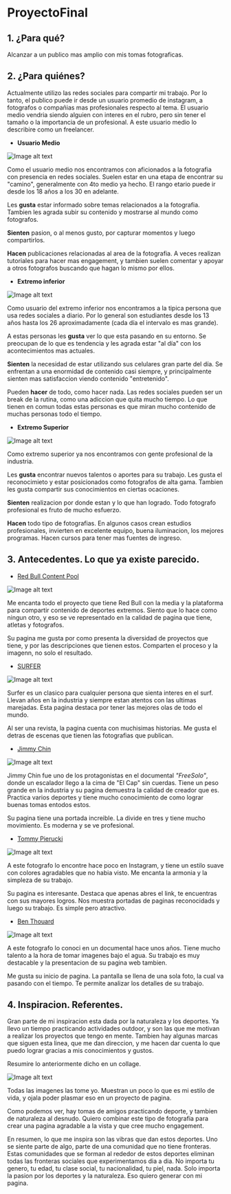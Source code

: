 # ProyectoFinal

## **1. ¿Para qué?**

Alcanzar a un publico mas amplio con mis tomas fotograficas.

## **2. ¿Para quiénes?**

Actualmente utilizo las redes sociales para compartir mi trabajo. Por lo tanto, el publico puede ir desde un usuario promedio de instagram, a fotografos o compañias mas profesionales respecto al tema. El usuario medio vendria siendo alguien con interes en el rubro, pero sin tener el tamaño o la importancia de un profesional. A este usuario medio lo describire como un freelancer.

* **Usuario Medio**

![Image alt text](ImagenesRM/prot1.jpg)

Como el usuario medio nos encontramos con aficionados a la fotografia con presencia en redes sociales. Suelen estar en una etapa de encontrar su "camino", generalmente con 4to medio ya hecho. El rango etario puede ir desde los 18 años a los 30 en adelante.

Les **gusta** estar informado sobre temas relacionados a la fotografia. Tambien les agrada subir su contenido y mostrarse al mundo como fotografos. 

**Sienten** pasion, o al menos gusto, por capturar momentos y luego compartirlos.

**Hacen** publicaciones relacionadas al area de la fotografia. A veces realizan tutoriales para hacer mas engagement, y tambien suelen comentar y apoyar a otros fotografos buscando que hagan lo mismo por ellos.

* **Extremo inferior**

![Image alt text](ImagenesRM/prot3.jpg)

Como usuario del extremo inferior nos encontramos a la tipica persona que usa redes sociales a diario. Por lo general son estudiantes desde los 13 años hasta los 26 aproximadamente (cada día el intervalo es mas grande).

A estas personas les **gusta** ver lo que esta pasando en su entorno. Se preocupan de lo que es tendencia y les agrada estar "al día" con los acontecimientos mas actuales.

**Sienten** la necesidad de estar utilizando sus celulares gran parte del día. Se enfrentan a una enormidad de contenido casi siempre, y principalmente sienten mas satisfaccion viendo contenido "entretenido".

Pueden **hacer** de todo, como hacer nada. Las redes sociales pueden ser un break de la rutina, como una adiccion que quita mucho tiempo. Lo que tienen en comun todas estas personas es que miran mucho contenido de muchas personas todo el tiempo.

* **Extremo Superior**

![Image alt text](ImagenesRM/prot2.jpg)

Como extremo superior ya nos encontramos con gente profesional de la industria.

Les **gusta** encontrar nuevos talentos o aportes para su trabajo. Les gusta el reconocimieto y estar posicionados como fotografos de alta gama. Tambien les gusta compartir sus conocimientos en ciertas ocaciones.

**Sienten** realizacion por donde estan y lo que han logrado. Todo fotografo profesional es fruto de mucho esfuerzo. 

**Hacen** todo tipo de fotografias. En algunos casos crean estudios profesionales, invierten en excelente equipo, buena iluminacion, los mejores programas. Hacen cursos para tener mas fuentes de ingreso.




## **3. Antecedentes. Lo que ya existe parecido.**


* [Red Bull Content Pool](https://www.redbullcontentpool.com/premium/photography/best-of)

![Image alt text](ImagenesRM/ant1.png)

Me encanta todo el proyecto que tiene Red Bull con la media y la plataforma para compartir contenido de deportes extremos. Siento que lo hace como ningun otro, y eso se ve representado en la calidad de pagina que tiene, atletas y fotografos. 

Su pagina me gusta por como presenta la diversidad de proyectos que tiene, y por las descripciones que tienen estos. Comparten el proceso y la imagenn, no solo el resultado. 

* [SURFER](https://www.surfer.com/features/the-20-best-surf-photos-from-2019/)

![Image alt text](ImagenesRM/ant2.png)

Surfer es un clasico para cualquier persona que sienta interes en el surf. Llevan años en la industria y siempre estan atentos con las ultimas marejadas. Esta pagina destaca por tener las mejores olas de todo el mundo.

Al ser una revista, la pagina cuenta con muchisimas historias. Me gusta el detras de escenas que tienen las fotografias que publican. 

* [Jimmy Chin](https://jimmychin.com/)

![Image alt text](ImagenesRM/ant3.png)

Jimmy Chin fue uno de los protagonistas en el documental *"FreeSolo"*, donde un escalador llego a la cima de "El Cap" sin cuerdas. Tiene un peso grande en la industria y su pagina demuestra la calidad de creador que es. Practica varios deportes y tiene mucho conocimiento de como lograr buenas tomas entodos estos. 

Su pagina tiene una portada increible. La divide en tres y tiene mucho movimiento. Es moderna y se ve profesional.

* [Tommy Pierucki](https://www.pineapplesunrise.com/)

![Image alt text](ImagenesRM/ant4.png)

A este fotografo lo encontre hace poco en Instagram, y tiene un estilo suave con colores agradables que no habia visto. Me encanta la armonia y la simpleza de su trabajo.

Su pagina es interesante. Destaca que apenas abres el link, te encuentras con sus mayores logros. Nos muestra portadas de paginas reconocidads y luego su trabajo. Es simple pero atractivo.

* [Ben Thouard](https://www.benthouard.com/)

![Image alt text](ImagenesRM/ant5.png)

A este fotografo lo conoci en un documental hace unos años. Tiene mucho talento a la hora de tomar imagenes bajo el agua. Su trabajo es muy destacable y la presentacion de su pagina web tambien. 

Me gusta su inicio de pagina. La pantalla se llena de una sola foto, la cual va pasando con el tiempo. Te permite analizar los detalles de su trabajo.



## **4. Inspiracion. Referentes.** 

Gran parte de mi inspiracion esta dada por la naturaleza y los deportes. Ya llevo un tiempo practicando actividades outdoor, y son las que me motivan a realizar los proyectos que tengo en mente. Tambien hay algunas marcas que siguen esta linea, que me dan direccion, y me hacen dar cuenta lo que puedo lograr gracias a mis conocimientos y gustos. 

Resumire lo anteriormente dicho en un collage. 

![Image alt text](ImagenesRM/collage.png)

Todas las imagenes las tome yo. Muestran un poco lo que es mi estilo de vida, y ojala poder plasmar eso en un proyecto de pagina. 

Como podemos ver, hay tomas de amigos practicando deporte, y tambien de naturaleza al desnudo. Quiero combinar este tipo de fotografia para crear una pagina agradable a la vista y que cree mucho engagement. 

En resumen, lo que me inspira son las vibras que dan estos deportes. Uno se siente parte de algo, parte de una comunidad que no tiene fronteras. Estas comunidades que se forman al rededor de estos deportes eliminan todas las fronteras sociales que experimentamos dia a dia. No importa tu genero, tu edad, tu clase social, tu nacionalidad, tu piel, nada. Solo importa la pasion por los deportes y la naturaleza. Eso quiero generar con mi pagina. 
